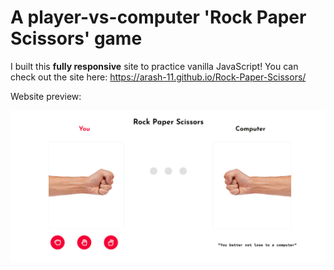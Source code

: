 # A player-vs-computer 'Rock Paper Scissors' game

I built this **fully responsive** site to practice vanilla JavaScript! You can check out the site here: https://arash-11.github.io/Rock-Paper-Scissors/

Website preview:

![Preview image of website](https://github.com/Arash-11/Rock-Paper-Scissors/blob/master/rock-paper-scissors-preview.png)
